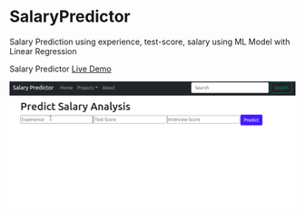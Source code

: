 # SalaryPredictor
Salary Prediction using experience, test-score, salary using ML Model with Linear Regression

Salary Predictor [Live Demo](https://stormy-springs-61628.herokuapp.com/)

![alt-text](demo.gif)
